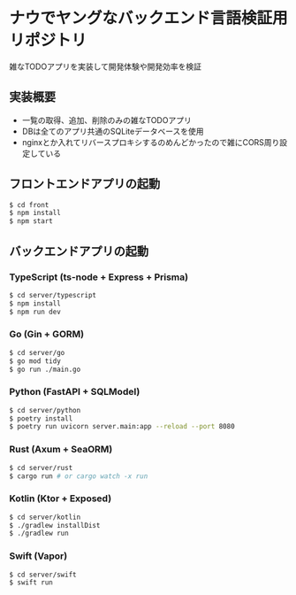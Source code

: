 # ナウでヤングなバックエンド言語検証用リポジトリ

雑なTODOアプリを実装して開発体験や開発効率を検証

## 実装概要
- 一覧の取得、追加、削除のみの雑なTODOアプリ
- DBは全てのアプリ共通のSQLiteデータベースを使用
- nginxとか入れてリバースプロキシするのめんどかったので雑にCORS周り設定している

## フロントエンドアプリの起動

```bash
$ cd front
$ npm install
$ npm start
```

## バックエンドアプリの起動

### TypeScript (ts-node + Express + Prisma)

```bash
$ cd server/typescript
$ npm install
$ npm run dev
```

### Go (Gin + GORM)

```bash
$ cd server/go
$ go mod tidy
$ go run ./main.go
```

### Python (FastAPI + SQLModel)

```bash
$ cd server/python
$ poetry install
$ poetry run uvicorn server.main:app --reload --port 8080
```

### Rust (Axum + SeaORM)

```bash
$ cd server/rust
$ cargo run # or cargo watch -x run
```

### Kotlin (Ktor + Exposed)

```bash
$ cd server/kotlin
$ ./gradlew installDist
$ ./gradlew run
```

### Swift (Vapor)

```bash
$ cd server/swift
$ swift run
```
